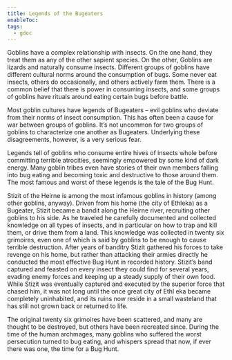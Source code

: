 ```yaml
---
title: Legends of the Bugeaters
enableToc: 
tags:
  - gdoc
---
```

Goblins have a complex relationship with insects. On the one hand, they treat them as any of the other sapient species. On the other, Goblins are lizards and naturally consume insects. Different groups of goblins have different cultural norms around the consumption of bugs. Some never eat insects, others do occasionally, and others actively farm them. There is a common belief that there is power in consuming insects, and some groups of goblins have rituals around eating certain bugs before battle. 

Most goblin cultures have legends of Bugeaters – evil goblins who deviate from their norms of insect consumption. This has often been a cause for war between groups of goblins. It’s not uncommon for two groups of goblins to characterize one another as Bugeaters. Underlying these disagreements, however, is a very serious fear.

Legends tell of goblins who consume entire hives of insects whole before committing terrible atrocities, seemingly empowered by some kind of dark energy. Many goblin tribes even have stories of their own members falling into bug eating and becoming toxic and destructive to those around them. The most famous and worst of these legends is the tale of the Bug Hunt.

Stizit of the Heirne is among the most infamous goblins in history (among other goblins, anyway). Driven from his home (the city of Ethleka) as a Bugeater, Stizit became a bandit along the Heirne river, recruiting other goblins to his side. As he traveled he carefully documented and collected knowledge on all types of insects, and in particular on how to trap and kill them, or drive them from a land. This knowledge was collected in twenty six grimoires, even one of which is said by goblins to be enough to cause terrible destruction. After years of banditry Stizit gathered his forces to take revenge on his home, but rather than attacking their armies directly he conducted the most effective Bug Hunt in recorded history. Stizit’s band captured and feasted on every insect they could find for several years, evading enemy forces and keeping up a steady supply of their own food. While Stizit was eventually captured and executed by the superior force that chased him, it was not long until the once great city of Ethl
eka became completely uninhabited, and its ruins now reside in a small wasteland that has still not grown back or returned to life.

The original twenty six grimoires have been scattered, and many are thought to be destroyed, but others have been recreated since. During the time of the human archmages, many goblins who suffered the worst persecution turned to bug eating, and whispers spread that now, if ever there was one, the time for a Bug Hunt. 
